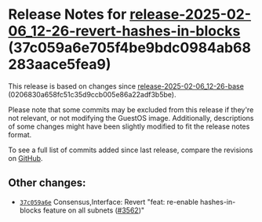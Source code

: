 Release Notes for [**release-2025-02-06\_12-26-revert-hashes-in-blocks**](https://github.com/dfinity/ic/tree/release-2025-02-06_12-26-revert-hashes-in-blocks) (37c059a6e705f4be9bdc0984ab68283aace5fea9)
=========================================================================================================================================================================================================

This release is based on changes since [release-2025-02-06\_12-26-base](https://dashboard.internetcomputer.org/release/0206830a658fc51c35d9ccb005e86a22adf3b5be) (0206830a658fc51c35d9ccb005e86a22adf3b5be).

Please note that some commits may be excluded from this release if they're not relevant, or not modifying the GuestOS image. Additionally, descriptions of some changes might have been slightly modified to fit the release notes format.

To see a full list of commits added since last release, compare the revisions on [GitHub](https://github.com/dfinity/ic/compare/release-2025-02-06_12-26-base...release-2025-02-06_12-26-revert-hashes-in-blocks).

Other changes:
--------------

* [`37c059a6e`](https://github.com/dfinity/ic/commit/37c059a6e) Consensus,Interface: Revert "feat: re-enable hashes-in-blocks feature on all subnets ([#3562](https://github.com/dfinity/ic/pull/3562))"
